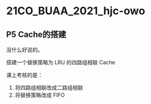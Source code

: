 # 21CO_BUAA_2021_hjc-owo

## P5 Cache的搭建

没什么好说的。

搭建一个替换策略为 LRU 的四路组相联 Cache



课上考核的是：

1. 将四路组相联改成二路组相联
2. 将替换策略改成 FIFO

